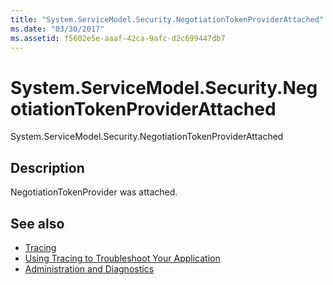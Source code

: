 ```yaml
---
title: "System.ServiceModel.Security.NegotiationTokenProviderAttached"
ms.date: "03/30/2017"
ms.assetid: f5602e5e-aaaf-42ca-9afc-d2c699447db7
---
```

# System.ServiceModel.Security.NegotiationTokenProviderAttached
System.ServiceModel.Security.NegotiationTokenProviderAttached  
  
## Description  
 NegotiationTokenProvider was attached.  
  
## See also

- [Tracing](../../../../../docs/framework/wcf/diagnostics/tracing/index.md)
- [Using Tracing to Troubleshoot Your Application](../../../../../docs/framework/wcf/diagnostics/tracing/using-tracing-to-troubleshoot-your-application.md)
- [Administration and Diagnostics](../../../../../docs/framework/wcf/diagnostics/index.md)
